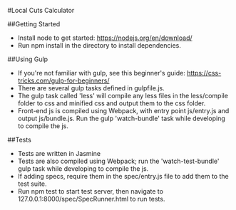 #Local Cuts Calculator

##Getting Started
- Install node to get started: https://nodejs.org/en/download/
- Run npm install in the directory to install dependencies.

##Using Gulp
- If you're not familiar with gulp, see this beginner's guide: https://css-tricks.com/gulp-for-beginners/
- There are several gulp tasks defined in gulpfile.js.
- The gulp task called 'less' will compile any less files in the less/compile folder to css and minified css and output them to the css folder.
- Front-end js is compiled using Webpack, with entry point js/entry.js and output js/bundle.js. Run the gulp 'watch-bundle' task while developing to compile the js.

##Tests
- Tests are written in Jasmine
- Tests are also compiled using Webpack; run the 'watch-test-bundle' gulp task while developing to compile the js.
- If adding specs, require them in the spec/entry.js file to add them to the test suite.
- Run npm test to start test server, then navigate to 127.0.0.1:8000/spec/SpecRunner.html to run tests.